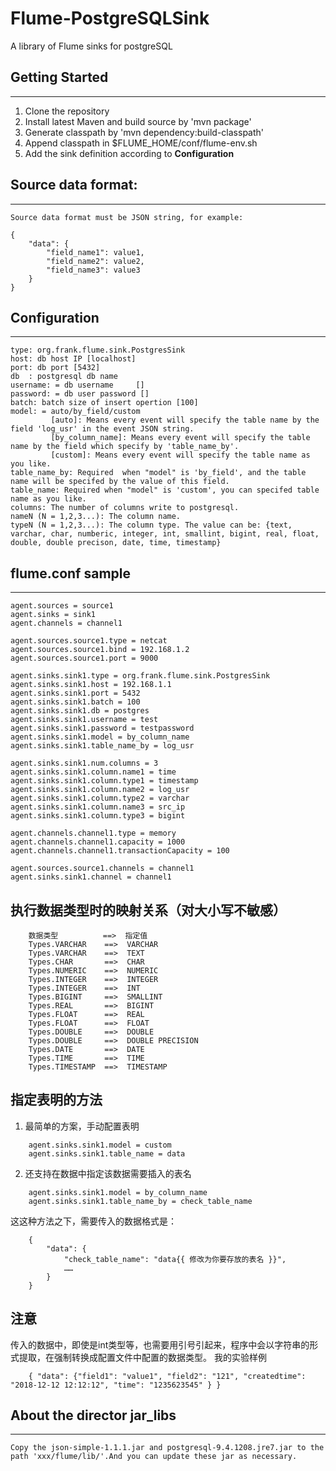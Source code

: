 Flume-PostgreSQLSink
=============
A library of Flume sinks for postgreSQL

## Getting Started
----
1. Clone the repository
2. Install latest Maven and build source by 'mvn package'
3. Generate classpath by 'mvn dependency:build-classpath'
4. Append classpath in $FLUME_HOME/conf/flume-env.sh
5. Add the sink definition according to **Configuration**

## Source data format:
- - - 
    Source data format must be JSON string, for example:
          
    {
        "data": {
            "field_name1": value1,
            "field_name2": value2,
            "field_name3": value3
        } 
    }
    
## Configuration
- - - 
    type: org.frank.flume.sink.PostgresSink
    host: db host IP [localhost]
    port: db port [5432]
    db  : postgresql db name
    username: = db username 	[]
    password: = db user password []
    batch: batch size of insert opertion [100]
    model: = auto/by_field/custom
             [auto]: Means every event will specify the table name by the field 'log_usr' in the event JSON string.
             [by_column_name]: Means every event will specify the table name by the field which specify by 'table_name_by'.
             [custom]: Means every event will specify the table name as you like.
    table_name_by: Required  when "model" is 'by_field', and the table name will be specifed by the value of this field.
    table_name: Required when "model" is 'custom', you can specifed table name as you like.
    columns: The number of columns write to postgresql. 
    nameN (N = 1,2,3...): The column name.
    typeN (N = 1,2,3...): The column type. The value can be: {text, varchar, char, numberic, integer, int, smallint, bigint, real, float, double, double precison, date, time, timestamp}
   
## flume.conf sample
- - - 
    agent.sources = source1  
    agent.sinks = sink1  
    agent.channels = channel1  
     
    agent.sources.source1.type = netcat  
    agent.sources.source1.bind = 192.168.1.2
    agent.sources.source1.port = 9000  
      
    agent.sinks.sink1.type = org.frank.flume.sink.PostgresSink
    agent.sinks.sink1.host = 192.168.1.1
    agent.sinks.sink1.port = 5432
    agent.sinks.sink1.batch = 100
    agent.sinks.sink1.db = postgres
    agent.sinks.sink1.username = test	
    agent.sinks.sink1.password = testpassword
    agent.sinks.sink1.model = by_column_name
    agent.sinks.sink1.table_name_by = log_usr
      
    agent.sinks.sink1.num.columns = 3
    agent.sinks.sink1.column.name1 = time
    agent.sinks.sink1.column.type1 = timestamp
    agent.sinks.sink1.column.name2 = log_usr
    agent.sinks.sink1.column.type2 = varchar
    agent.sinks.sink1.column.name3 = src_ip
    agent.sinks.sink1.column.type3 = bigint
      
    agent.channels.channel1.type = memory  
    agent.channels.channel1.capacity = 1000  
    agent.channels.channel1.transactionCapacity = 100 
      
    agent.sources.source1.channels = channel1  
    agent.sinks.sink1.channel = channel1  

## 执行数据类型时的映射关系（对大小写不敏感）

```
    数据类型          ==>  指定值
    Types.VARCHAR    ==>  VARCHAR
    Types.VARCHAR    ==>  TEXT
    Types.CHAR       ==>  CHAR
    Types.NUMERIC    ==>  NUMERIC
    Types.INTEGER    ==>  INTEGER
    Types.INTEGER    ==>  INT
    Types.BIGINT     ==>  SMALLINT
    Types.REAL       ==>  BIGINT
    Types.FLOAT      ==>  REAL
    Types.FLOAT      ==>  FLOAT
    Types.DOUBLE     ==>  DOUBLE
    Types.DOUBLE     ==>  DOUBLE PRECISION
    Types.DATE       ==>  DATE
    Types.TIME       ==>  TIME
    Types.TIMESTAMP  ==>  TIMESTAMP
```

## 指定表明的方法
1. 最简单的方案，手动配置表明

```
    agent.sinks.sink1.model = custom
    agent.sinks.sink1.table_name = data
```

2. 还支持在数据中指定该数据需要插入的表名

```
    agent.sinks.sink1.model = by_column_name
    agent.sinks.sink1.table_name_by = check_table_name
```
这这种方法之下，需要传入的数据格式是：

```
    {
        "data": {
            "check_table_name": "data{{ 修改为你要存放的表名 }}",
            ……
        } 
    }
```
## 注意

传入的数据中，即使是int类型等，也需要用引号引起来，程序中会以字符串的形式提取，在强制转换成配置文件中配置的数据类型。
我的实验样例
```
    { "data": {"field1": "value1", "field2": "121", "createdtime": "2018-12-12 12:12:12", "time": "1235623545" } }
```
## About the director jar_libs
- - - 
    Copy the json-simple-1.1.1.jar and postgresql-9.4.1208.jre7.jar to the path 'xxx/flume/lib/'.And you can update these jar as necessary.
